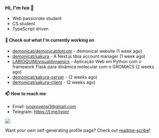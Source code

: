 ### Hi, I'm Ivo 👋

* Web passionate student
* CS student
* TypeScript driven

#### 👷 Check out what I'm currently working on

- [demonicat/demonicatdotcom](https://github.com/demonicat/demonicatdotcom) - demonicat website (1 week ago)
- [demonicat/sakura](https://github.com/demonicat/sakura) - A Next.js tibia account manager (1 week ago)
- [LABIOQUIM/visualdynamics](https://github.com/LABIOQUIM/visualdynamics) - Aplicação Web em Python com o framework Flask para dinâmica molecular com o GROMACS (2 weeks ago)
- [demonicat/sakura-server](https://github.com/demonicat/sakura-server) -  (2 weeks ago)
- [demonicat/sakura-client](https://github.com/demonicat/sakura-client) -  (2 weeks ago)

#### 📫 How to reach me

- Email: [ivoprovensi1@gmail.com](mailto://ivoprovensi1@gmail.com)
- Telegram: https://t.me/ivopr

![](https://github-readme-stats.vercel.app/api/top-langs/?username=ivopr&layout=compact&theme=react)

Want your own self-generating profile page? Check out [readme-scribe](https://github.com/muesli/readme-scribe)!
